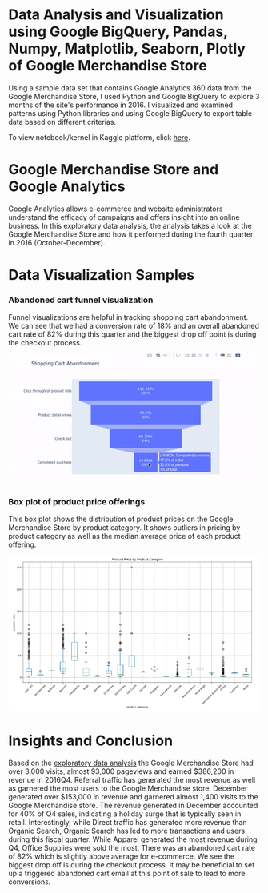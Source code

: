 # Data Analysis and Visualization using Google BigQuery, Pandas, Numpy, Matplotlib, Seaborn, Plotly of Google Merchandise Store
Using a sample data set that contains Google Analytics 360 data from the Google Merchandise Store, I used Python and Google BigQuery to explore 3 months of the site's performance in 2016. I visualized and examined patterns using Python libraries and using Google BigQuery to export table data based on different criterias.

To view notebook/kernel in Kaggle platform, click [here](https://www.kaggle.com/linayang/google-analytics-sample-eda). 

# Google Merchandise Store and Google Analytics
Google Analytics allows e-commerce and website administrators understand the efficacy of campaigns and offers insight into an online business. In this exploratory data analysis, the analysis takes a look at the Google Merchandise Store and how it performed during the fourth quarter in 2016 (October-December). 

# Data Visualization Samples
### Abandoned cart funnel visualization
Funnel visualizations are helpful in tracking shopping cart abandonment. We can see that we had a conversion rate of 18% and an overall abandoned cart rate of 82% during this quarter and the biggest drop off point is during the checkout process. 

![abandoned cart funnel](https://github.com/linayang-io/python-ga-eda-worksample/blob/master/lyang_funnel_viz_demo.gif)
### Box plot of product price offerings
This box plot shows the distribution of product prices on the Google Merchandise Store by product category. It shows outliers in pricing by product category as well as the median average price of each product offering. 

![box whisker plot](https://github.com/linayang-io/python-ga-eda-worksample/blob/master/lyang_boxwhisker_eda_sample.png)
# Insights and Conclusion
Based on the [exploratory data analysis](https://github.com/linayang-io/python-ga-eda-worksample/blob/master/google-analytics-sample-eda.ipynb) the Google Merchandise Store had over 3,000 visits, almost 93,000 pageviews and earned $386,200 in revenue in 2016Q4. Referral traffic has generated the most revenue as well as garnered the most users to the Google Merchandise store. December generated over $153,000 in revenue and garnered almost 1,400 visits to the Google Merchandise store. The revenue generated in December accounted for 40% of Q4 sales, indicating a holiday surge that is typically seen in retail. Interestingly, while Direct traffic has generated more revenue than Organic Search, Organic Search has led to more transactions and users during this fiscal quarter. While Apparel generated the most revenue during Q4, Office Supplies were sold the most. There was an abandoned cart rate of 82% which is slightly above average for e-commerce. We see the biggest drop off is during the checkout process. It may be beneficial to set up a triggered abandoned cart email at this point of sale to lead to more conversions. 

